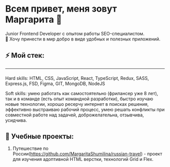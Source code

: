 # Всем привет, меня зовут Маргарита 👋

Junior Frontend Developer с опытом работы SEO-специалистом.\
:crossed_fingers: Хочу принести в мир добро в виде удобных и полезных приложений.

## ⚡ Мой стек:<hr>

Hard skills: HTML, CSS, JavaScript, React, TypeScript, Redux, SASS, Express.js, FSD, Figma, GIT, MongoDB, NodeJS 

Soft skills: умею работать как самостоятельно (фрилансер уже 8 лет), так и в команде (есть опыт командной разработки), быстро изучаю новые технологии, хорошо ресерчу интернет в поисках решения, эффективно выстраиваю рабочий процесс, умею решать конфликты при совместной работе над задачей, доброжелательна, отзывчива, усидчива.

## 🌱 Учебные проекты:

1. Путешествие по России(https://github.com/MargaritaShumilina/russian-travel) - проект для изучения адоптивной HTML верстки, технологий Grid и Flex.



<!--
**MargaritaShumilina/MargaritaShumilina** is a ✨ _special_ ✨ repository because its `README.md` (this file) appears on your GitHub profile.

Here are some ideas to get you started:

- 🔭 I’m currently working on ...
- 🌱 I’m currently learning ...
- 👯 I’m looking to collaborate on ...
- 🤔 I’m looking for help with ...
- 💬 Ask me about ...
- 📫 How to reach me: ...
- 😄 Pronouns: ...
- ⚡ Fun fact: ...
-->
